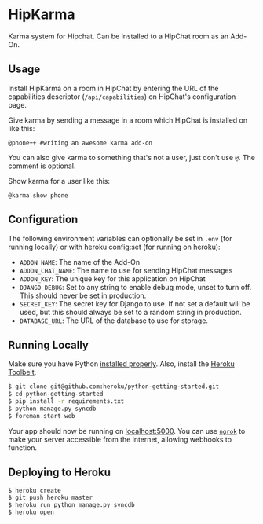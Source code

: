 # HipKarma

Karma system for Hipchat. Can be installed to a HipChat room as an Add-On.


## Usage

Install HipKarma on a room in HipChat by entering the URL of the capabilities descriptor (`/api/capabilities`) on
HipChat's configuration page.

Give karma by sending a message in a room which HipChat is installed on like this:

```
@phone++ #writing an awesome karma add-on
```

You can also give karma to something that's not a user, just don't use `@`. The comment is optional.

Show karma for a user like this:

```
@karma show phone
```

## Configuration

The following environment variables can optionally be set in `.env` (for running locally) or with heroku config:set
(for running on heroku):
* `ADDON_NAME`: The name of the Add-On
* `ADDON_CHAT_NAME`: The name to use for sending HipChat messages
* `ADDON_KEY`: The unique key for this application on HipChat
* `DJANGO_DEBUG`: Set to any string to enable debug mode, unset to turn off. This should never be set in production.
* `SECRET_KEY`: The secret key for Django to use. If not set a default will be used, but this should always be set to a
random string in production.
* `DATABASE_URL`: The URL of the database to use for storage.

## Running Locally

Make sure you have Python [installed properly](http://install.python-guide.org). Also, install the
[Heroku Toolbelt](https://toolbelt.heroku.com/).

```sh
$ git clone git@github.com:heroku/python-getting-started.git
$ cd python-getting-started
$ pip install -r requirements.txt
$ python manage.py syncdb
$ foreman start web
```

Your app should now be running on [localhost:5000](http://localhost:5000/). You can use [`ngrok`](http://ngrok.com) to make
your server accessible from the internet, allowing webhooks to function.

## Deploying to Heroku

```sh
$ heroku create
$ git push heroku master
$ heroku run python manage.py syncdb
$ heroku open
```

